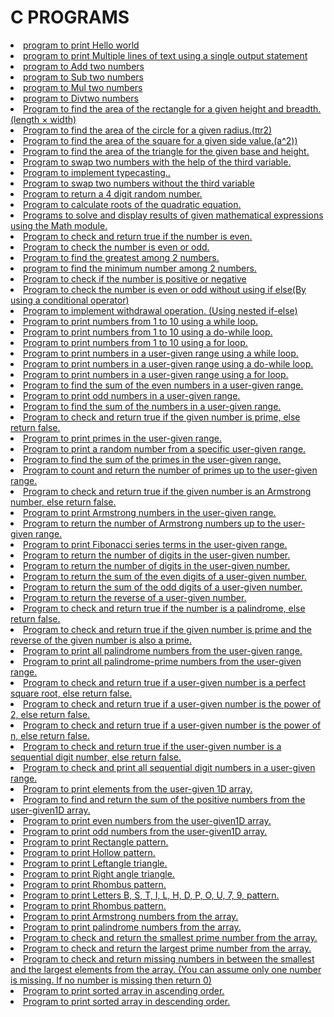 <h1> C PROGRAMS</h1>
<li><a href="Helloworld.c"> program to print Hello world</li>
<li><a href="Multipleline.c"> program to print Multiple lines of text using a single output statement</li>
<li><a href="Add.c"> program to Add two numbers</li>
<li><a href="Sub.c"> program to Sub two numbers</li>
<li><a href="Mul.c"> program to Mul two numbers</li>
<li><a href="Div.c"> program to Divtwo numbers</li>
<li><a href="Rectangle.c"> Program to find the area of the rectangle for a given height and breadth.(length × width)
</li>
<li><a href="Circle.c"> Program to find the area of the circle for a given radius.(πr2)</li>
<li><a href="Squre.c">  Program to find the area of the square for a given side value.(a^2))</li>
<li><a href="Triangle.c"> Program to find the area of the triangle for the given base and height.
</li>
<li><a href="Swap.c"> Program to swap two numbers with the help of the third variable.</li>
<li><a href="Typecasting.c"> Program to implement typecasting..</li>
<li><a href="swapping.c">  Program to swap two numbers without the third variable</li>
<li><a href="Random.c">  Program to  return a 4 digit random number.
</li>
<li><a href="quadratic.c">  Program  to calculate roots of the quadratic equation.
</li>
<li><a href="mathfun.c"> Programs to solve and display results of given mathematical expressions using the Math module.
</li>
<li><a href="even.c"> Program to check and return true if the number is even.</li>
<li><a href="even2.c"> Program to check  the number is even or odd.</li>
<li><a href="greastest.c"> Program to find the greatest among 2 numbers.</li>
<li><a href="Minimum.c">  program to find the minimum number among 2 numbers.</li>
<li><a href="check_pos_neg.c"> Program to check if the number is positive or negative</li>
<li><a href="evenodd_conditional.c"> Program to check the number  is even or odd without using  if else(By using a conditional operator)
</li>
<li><a href="withdraw.c"> Program to implement withdrawal operation. (Using nested if-else)</li>
<li><a href="while.c">  Program to print numbers from 1 to 10 using a while loop.</li>
<li><a href="dowhile.c"> Program to print numbers from 1 to 10 using a do-while loop.</li>
<li><a href="for.c"> Program to print numbers from 1 to 10 using a for loop.</li>
<li><a href="user_given_whileloop.c"> Program to print numbers in a user-given range using a while loop.</li>
<li><a href="user_dowhileloop.c"> Program to print numbers in a user-given range using a do-while loop.</li>
<li><a href="user_for.c"> Program to print numbers in a user-given range using a for loop.</li>
<li><a href="user_even.c"> Program to find the sum of the even numbers in a user-given range.</li>
<li><a href="user_odd.c"> Program to print odd numbers in a user-given range.</li>
<li><a href="sum_of_numbers.c"> Program to find the sum of the numbers in a user-given range.</li>
<li><a href="primenum.c"> Program to check and return true if the given number is prime, else return false.</li>
<li><a href="usergiven_prime.c"> Program to print primes in the user-given range.</li>
<li><a href="randomnum.c"> Program to print a random number from a specific user-given range.
</li>
<li><a href="sumofprime.c"> Program  to find the sum of the primes in the user-given range.</li>
<li><a href="primenumup.c"> Program to count and return the number of primes up to the user-given range.</li>
<li><a href="armstrong_or_not.c"> Program to check and return true if the given number is an Armstrong number, else return false.</li>
<li><a href="armstrong.c"> Program to print Armstrong numbers in the user-given range. </li>
<li><a href="armstronguser_given.c"> Program to return the number of Armstrong numbers up to the user-given range.</li>
<li><a href="fibonaccirange.c"> Program to print Fibonacci series terms in the user-given range. </li>
<li><a href="Numberof_digits.c">  Program to return the number of digits in the user-given number. </li> 
<li><a href="sumof_digits.c">  Program  to return the number of digits in the user-given number. </li> 
 <li><a href="sumof_even.c"> Program to return the sum of the even digits of a user-given number. </li> 
 <li><a href="sum_of_odd.c"> Program to return the sum of the odd digits of a user-given number. </li> 
 <li><a href="reversenum.c"> Program to return the reverse of a user-given number. </li> 
 <li><a href="palindrome_or_not.c">Program to check and return true if the number is a palindrome, else return false. </li>
 <li><a href="checkprime_reverseprime.c">Program to check and return true if the given number is prime and the reverse of the given number is also a prime. </li>
 <li><a href="palindrome_usergiven.c">Program to print all palindrome numbers from the user-given range. </li>
 <li><a href="palindrome_prime.c">Program to print all palindrome-prime numbers from the user-given range. </li>
 <li><a href="perfectsqureornot.c"> Program to check and return true if a user-given number is a perfect square root, else return false. </li>
 <li><a href="poweroftwo.c"> Program to check and return true if a user-given number is the power of 2, else return false. </li>  
 <li><a href="power_of_n.c"> Program to check and return true if a user-given number is the power of n, else return false. </li> 
  <li><a href="sequential_digit.c"> Program to check and return true if the user-given number is a sequential digit number, else return false. </li>  
  <li><a href="sequential_digit_usergiven.c"> Program to check and print all sequential digit numbers in a user-given range. </li>
  <li><a href="1Darray.c"> Program to print elements from the user-given 1D array. </li> 
  <li><a href="positive_array.c">  Program to find and return the sum of the positive numbers from the user-given1D array. </li> 
  <li><a href="even_array.c"> Program to print even numbers from the user-given1D array. </li> 
  <li><a href="odd_array.c"> Program to print odd numbers from the user-given1D array. </li> 
    <li><a href="Rectangle_pattern.c"> Program to print Rectangle pattern. </li> 
    <li><a href="Hollow_pattern.c"> Program to print Hollow pattern. </li> 
    <li><a href="Leftangle_triangle.c"> Program to print Leftangle triangle. </li> 
  <li><a href="Rightangle_triangle.c"> Program to print Right angle triangle. </li> 
  <li><a href="rhombus.c"> Program to print Rhombus pattern. </li> 
 <li><a href="Letters.c"> Program to print Letters B, S, T, I, L, H, D, P, O, U, 7, 9,  pattern. </li> 
 <li><a href="rhombus.c"> Program to print Rhombus pattern. </li> 
  <li><a href="armstrongarray.c"> Program to print Armstrong numbers from the array. </li> 
  <li><a href="palindrome_array.c"> Program to print palindrome numbers from the array. </li> 
  <li><a href="smallest_prime.c"> Program to check and return the smallest prime number from the array. </li>
  <li><a href="largest_prime.c"> Program to check and return the largest prime number from the array. </li>
 <li><a href="smallest_largestarray.c">Program to check and return missing numbers in between the smallest and the largest elements from the array. (You can assume only one number is missing. If no number is missing then return 0) </li>
 <li><a href="sorted_array.c"> Program to print sorted array in ascending order. </li>
 <li><a href="sorted_array.c"> Program to print sorted array in descending order. </li>
